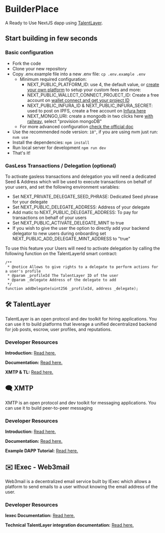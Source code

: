 # BuilderPlace

A Ready to Use NextJS dapp using [TalentLayer](https://docs.talentlayer.org/).

## Start building in few seconds

### Basic configuration
- Fork the code
- Clone your new repository
- Copy .env.example file into a new .env file: `cp .env.example .env`
    - Minimum required configuration:
        - NEXT_PUBLIC_PLATFORM_ID: use 4, the default value, or [create your own platform](https://docs.talentlayer.org/get-a-platform-id) to setup your custom fees and more:
        - NEXT_PUBLIC_WALLECT_CONNECT_PROJECT_ID: Create a free account on [wallet connect and get your project ID](https://cloud.walletconnect.com/)
        - NEXT_PUBLIC_INFURA_ID & NEXT_PUBLIC_INFURA_SECRET: used to post on IPFS, create a free account on [Infura here](https://www.infura.io/product/ipfs)
        - NEXT_MONGO_URI: create a mongodb in two clicks here [with railway](https://railway.app), select "provision mongoDB"
    - For more advanced configuration [check the official doc](https://docs.talentlayer.org/technical-guides/builderplace-setup)
- Use the recommended node version: `18^`, if you are using nvm just run: `nvm use`
- Install the dependencies: `npm install`
- Run local server for development `npm run dev`
- That's it!

### GasLess Transactions / Delegation (optional)
To activate gasless transactions and delegation you will need a dedicated Seed & Address which will be used to execute transactions on behalf of your users, and set the following environment variables:

- Set NEXT_PRIVATE_DELEGATE_SEED_PHRASE: Dedicated Seed phrase for your delegate
- Set NEXT_PUBLIC_DELEGATE_ADDRESS: Address of your delegate
- Add matic to NEXT_PUBLIC_DELEGATE_ADDRESS: To pay for transactions on behalf of your users
- Set NEXT_PUBLIC_ACTIVATE_DELEGATE_MINT to true
- If you wish to give the user the option to directly add your backend delegator to new users during onboarding set NEXT_PUBLIC_ADD_DELEGATE_MINT_ADDRESS to "true"

To use this feature your Users will need to activate delegation by calling the following function on the TalentLayerId smart contract:
```solidity
/**
 * @notice Allows to give rights to a delegate to perform actions for a user's profile
 * @param _profileId The TalentLayer ID of the user
 * @param _delegate Address of the delegate to add
 */
function addDelegate(uint256 _profileId, address _delegate);
``` 

## 🛠️ TalentLayer

TalentLayer is an open protocol and dev toolkit for hiring applications. You can use it to build platforms that leverage a unified decentralized backend for job posts, escrow, user profiles, and reputations.

### Developer Resources

**Introduction:** [Read here.](https://docs.talentlayer.org/)

**Documentation:** [Read here.](https://docs.talentlayer.org/technical-guides)

**XMTP & TL:** [Read here.](https://docs.talentlayer.org/technical-guides/messaging/integrating-xmtp)

## 🗨 XMTP

XMTP is an open protocol and dev toolkit for messaging applications. You can use it to build peer-to-peer messaging

### Developer Resources

**Introduction:** [Read here.](https://xmtp.org/docs/dev-concepts/introduction)

**Documentation:** [Read here.](https://xmtp.org/docs/dev-concepts/start-building)

**Example DAPP Tutorial:** [Read here.](https://xmtp.org/docs/client-sdk/javascript/tutorials/build-an-xmtp-hello-world-app)

## ✉️ IExec - Web3mail

Web3mail is a decentralized email service built by IExec which allows a platform to send emails to a user without knowing the email address of the user.

### Developer Resources

**Iexec Documentation:** [Read here.](https://tools.docs.iex.ec/tools/dataprotector)

**Technical TalentLayer integration documentation:** [Read here.](https://docs.talentlayer.org/third-party-modules/iexec-web3mail)